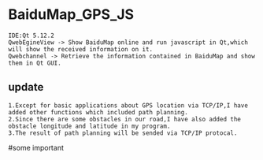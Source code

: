 # BaiduMap_GPS_JS
	IDE:Qt 5.12.2
	QwebEgineView -> Show BaiduMap online and run javascript in Qt,which will show the received information on it. 
	Qwebchannel -> Retrieve the information contained in BaiduMap and show them in Qt GUI. 
	
  ## update

	1.Except for basic applications about GPS location via TCP/IP,I have added other functions which included path planning.
	2.Since there are some obstacles in our road,I have also added the obstacle longitude and latitude in my program.
	3.The result of path planning will be sended via TCP/IP protocal.
	
  #some important
	
	
	
	
	
